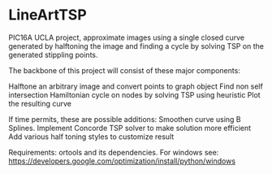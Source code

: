 # LineArtTSP
PIC16A UCLA project, approximate images using a single closed curve generated by halftoning the image and finding a cycle by solving TSP on the generated stippling points.

The backbone of this project will consist of these major components:

Halftone an arbitrary image and convert points to graph object
Find non self intersection Hamiltonian cycle on nodes by solving TSP using heuristic
Plot the resulting curve

If time permits, these are possible additions:
Smoothen curve using B Splines. 
Implement Concorde TSP solver to make solution more efficient
Add various half toning styles to customize result


Requirements:
ortools and its dependencies.
For windows see:
https://developers.google.com/optimization/install/python/windows